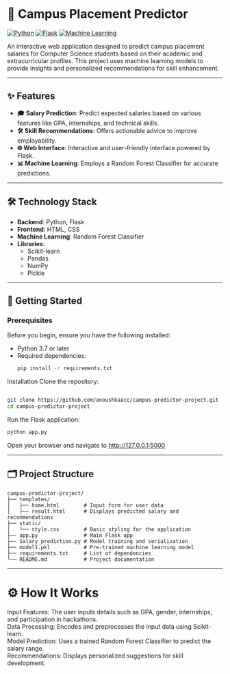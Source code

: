 # 🌟 Campus Placement Predictor

[![Python](https://img.shields.io/badge/Python-3.8%2B-blue)](https://www.python.org/) [![Flask](https://img.shields.io/badge/Flask-%20Framework-orange)](https://flask.palletsprojects.com/) [![Machine Learning](https://img.shields.io/badge/Machine%20Learning-Random%20Forest-brightgreen)](https://scikit-learn.org/stable/)

An interactive web application designed to predict campus placement salaries for Computer Science students based on their academic and extracurricular profiles. This project uses machine learning models to provide insights and personalized recommendations for skill enhancement.

---

## ✨ Features

- **🎓 Salary Prediction**: Predict expected salaries based on various features like GPA, internships, and technical skills.
- **🛠️ Skill Recommendations**: Offers actionable advice to improve employability.
- **🌐 Web Interface**: Interactive and user-friendly interface powered by Flask.
- **📊 Machine Learning**: Employs a Random Forest Classifier for accurate predictions.

---

## 🛠️ Technology Stack

- **Backend**: Python, Flask
- **Frontend**: HTML, CSS
- **Machine Learning**: Random Forest Classifier
- **Libraries**:
  - Scikit-learn
  - Pandas
  - NumPy
  - Pickle

---

## 🚀 Getting Started

### Prerequisites

Before you begin, ensure you have the following installed:

- Python 3.7 or later
- Required dependencies:
  ```bash
  pip install -r requirements.txt


Installation
Clone the repository:

```bash

git clone https://github.com/anoushkaacc/campus-predictor-project.git
cd campus-predictor-project
```
Run the Flask application:

```bash
python app.py
```
Open your browser and navigate to http://127.0.0.1:5000

---
## 🗂️ Project Structure

```plaintext
campus-predictor-project/
├── templates/
│   ├── home.html        # Input form for user data
│   ├── result.html      # Displays predicted salary and recommendations
├── static/
│   └── style.css        # Basic styling for the application
├── app.py               # Main Flask app
├── Salary_prediction.py # Model training and serialization
├── model1.pkl           # Pre-trained machine learning model
├── requirements.txt     # List of dependencies
└── README.md            # Project documentation
```

---


# ⚙️ How It Works
Input Features: The user inputs details such as GPA, gender, internships, and participation in hackathons. \
Data Processing: Encodes and preprocesses the input data using Scikit-learn. \
Model Prediction: Uses a trained Random Forest Classifier to predict the salary range. \
Recommendations: Displays personalized suggestions for skill development. 
